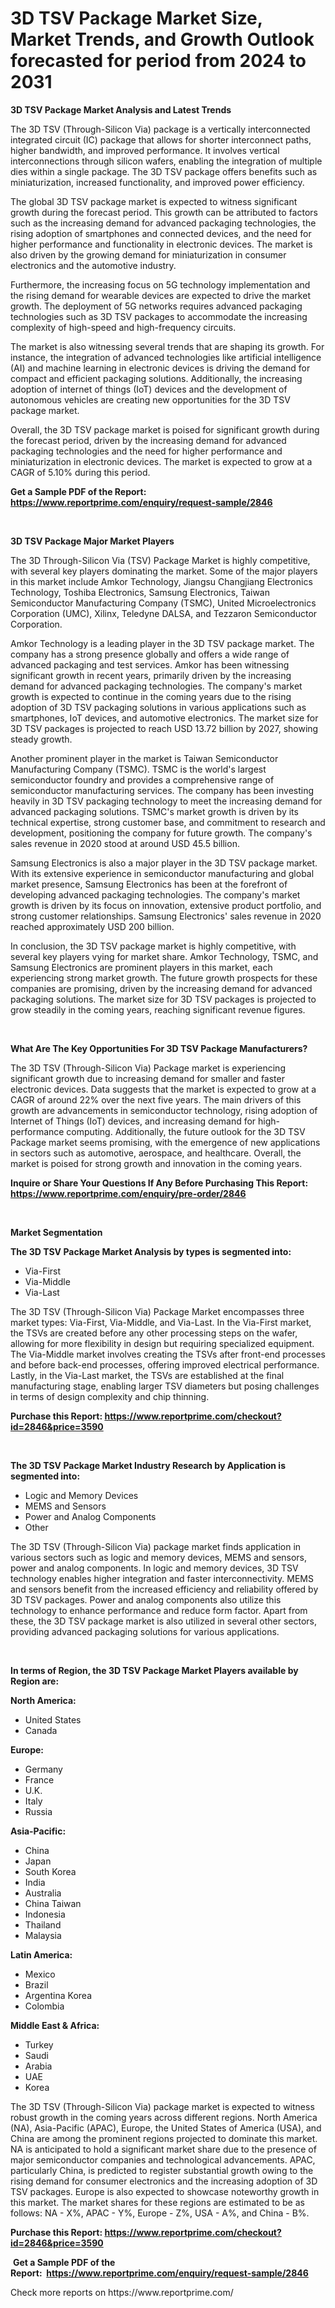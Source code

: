 <p><h1>3D TSV Package Market Size, Market Trends, and Growth Outlook forecasted for period from 2024 to 2031</h1></p><p><strong>3D TSV Package Market Analysis and Latest Trends</strong></p>
<p><p>The 3D TSV (Through-Silicon Via) package is a vertically interconnected integrated circuit (IC) package that allows for shorter interconnect paths, higher bandwidth, and improved performance. It involves vertical interconnections through silicon wafers, enabling the integration of multiple dies within a single package. The 3D TSV package offers benefits such as miniaturization, increased functionality, and improved power efficiency.</p><p>The global 3D TSV package market is expected to witness significant growth during the forecast period. This growth can be attributed to factors such as the increasing demand for advanced packaging technologies, the rising adoption of smartphones and connected devices, and the need for higher performance and functionality in electronic devices. The market is also driven by the growing demand for miniaturization in consumer electronics and the automotive industry.</p><p>Furthermore, the increasing focus on 5G technology implementation and the rising demand for wearable devices are expected to drive the market growth. The deployment of 5G networks requires advanced packaging technologies such as 3D TSV packages to accommodate the increasing complexity of high-speed and high-frequency circuits.</p><p>The market is also witnessing several trends that are shaping its growth. For instance, the integration of advanced technologies like artificial intelligence (AI) and machine learning in electronic devices is driving the demand for compact and efficient packaging solutions. Additionally, the increasing adoption of internet of things (IoT) devices and the development of autonomous vehicles are creating new opportunities for the 3D TSV package market.</p><p>Overall, the 3D TSV package market is poised for significant growth during the forecast period, driven by the increasing demand for advanced packaging technologies and the need for higher performance and miniaturization in electronic devices. The market is expected to grow at a CAGR of 5.10% during this period.</p></p>
<p><strong>Get a Sample PDF of the Report:&nbsp; <a href="https://www.reportprime.com/enquiry/request-sample/2846">https://www.reportprime.com/enquiry/request-sample/2846</a></strong></p>
<p>&nbsp;</p>
<p><strong>3D TSV Package Major Market Players</strong></p>
<p><p>The 3D Through-Silicon Via (TSV) Package Market is highly competitive, with several key players dominating the market. Some of the major players in this market include Amkor Technology, Jiangsu Changjiang Electronics Technology, Toshiba Electronics, Samsung Electronics, Taiwan Semiconductor Manufacturing Company (TSMC), United Microelectronics Corporation (UMC), Xilinx, Teledyne DALSA, and Tezzaron Semiconductor Corporation.</p><p>Amkor Technology is a leading player in the 3D TSV package market. The company has a strong presence globally and offers a wide range of advanced packaging and test services. Amkor has been witnessing significant growth in recent years, primarily driven by the increasing demand for advanced packaging technologies. The company's market growth is expected to continue in the coming years due to the rising adoption of 3D TSV packaging solutions in various applications such as smartphones, IoT devices, and automotive electronics. The market size for 3D TSV packages is projected to reach USD 13.72 billion by 2027, showing steady growth.</p><p>Another prominent player in the market is Taiwan Semiconductor Manufacturing Company (TSMC). TSMC is the world's largest semiconductor foundry and provides a comprehensive range of semiconductor manufacturing services. The company has been investing heavily in 3D TSV packaging technology to meet the increasing demand for advanced packaging solutions. TSMC's market growth is driven by its technical expertise, strong customer base, and commitment to research and development, positioning the company for future growth. The company's sales revenue in 2020 stood at around USD 45.5 billion.</p><p>Samsung Electronics is also a major player in the 3D TSV package market. With its extensive experience in semiconductor manufacturing and global market presence, Samsung Electronics has been at the forefront of developing advanced packaging technologies. The company's market growth is driven by its focus on innovation, extensive product portfolio, and strong customer relationships. Samsung Electronics' sales revenue in 2020 reached approximately USD 200 billion.</p><p>In conclusion, the 3D TSV package market is highly competitive, with several key players vying for market share. Amkor Technology, TSMC, and Samsung Electronics are prominent players in this market, each experiencing strong market growth. The future growth prospects for these companies are promising, driven by the increasing demand for advanced packaging solutions. The market size for 3D TSV packages is projected to grow steadily in the coming years, reaching significant revenue figures.</p></p>
<p>&nbsp;</p>
<p><strong>What Are The Key Opportunities For 3D TSV Package Manufacturers?</strong></p>
<p><p>The 3D TSV (Through-Silicon Via) Package market is experiencing significant growth due to increasing demand for smaller and faster electronic devices. Data suggests that the market is expected to grow at a CAGR of around 22% over the next five years. The main drivers of this growth are advancements in semiconductor technology, rising adoption of Internet of Things (IoT) devices, and increasing demand for high-performance computing. Additionally, the future outlook for the 3D TSV Package market seems promising, with the emergence of new applications in sectors such as automotive, aerospace, and healthcare. Overall, the market is poised for strong growth and innovation in the coming years.</p></p>
<p><strong>Inquire or Share Your Questions If Any Before Purchasing This Report: <a href="https://www.reportprime.com/enquiry/pre-order/2846">https://www.reportprime.com/enquiry/pre-order/2846</a></strong></p>
<p>&nbsp;</p>
<p><strong>Market Segmentation</strong></p>
<p><strong>The 3D TSV Package Market Analysis by types is segmented into:</strong></p>
<p><ul><li>Via-First</li><li>Via-Middle</li><li>Via-Last</li></ul></p>
<p><p>The 3D TSV (Through-Silicon Via) Package Market encompasses three market types: Via-First, Via-Middle, and Via-Last. In the Via-First market, the TSVs are created before any other processing steps on the wafer, allowing for more flexibility in design but requiring specialized equipment. The Via-Middle market involves creating the TSVs after front-end processes and before back-end processes, offering improved electrical performance. Lastly, in the Via-Last market, the TSVs are established at the final manufacturing stage, enabling larger TSV diameters but posing challenges in terms of design complexity and chip thinning.</p></p>
<p><strong>Purchase this Report:&nbsp;<a href="https://www.reportprime.com/checkout?id=2846&price=3590">https://www.reportprime.com/checkout?id=2846&price=3590</a></strong></p>
<p>&nbsp;</p>
<p><strong>The 3D TSV Package Market Industry Research by Application is segmented into:</strong></p>
<p><ul><li>Logic and Memory Devices</li><li>MEMS and Sensors</li><li>Power and Analog Components</li><li>Other</li></ul></p>
<p><p>The 3D TSV (Through-Silicon Via) package market finds application in various sectors such as logic and memory devices, MEMS and sensors, power and analog components. In logic and memory devices, 3D TSV technology enables higher integration and faster interconnectivity. MEMS and sensors benefit from the increased efficiency and reliability offered by 3D TSV packages. Power and analog components also utilize this technology to enhance performance and reduce form factor. Apart from these, the 3D TSV package market is also utilized in several other sectors, providing advanced packaging solutions for various applications.</p></p>
<p>&nbsp;</p>
<p><strong>In terms of Region, the 3D TSV Package Market Players available by Region are:</strong></p>
<p>
    <p> <strong> North America: </strong>
        <ul>
            <li>United States</li>
            <li>Canada</li>
        </ul>
        </p> 
    <p> <strong> Europe: </strong>
        <ul>
            <li>Germany</li>
            <li>France</li>
            <li>U.K.</li>
            <li>Italy</li>
            <li>Russia</li>
        </ul>
        </p> 
    <p> <strong> Asia-Pacific: </strong>
        <ul>
            <li>China</li>
            <li>Japan</li>
            <li>South Korea</li>
            <li>India</li>
            <li>Australia</li>
            <li>China Taiwan</li>
            <li>Indonesia</li>
            <li>Thailand</li>
            <li>Malaysia</li>
        </ul>
        </p> 
    <p> <strong> Latin America: </strong>
        <ul>
            <li>Mexico</li>
            <li>Brazil</li>
            <li>Argentina Korea</li>
            <li>Colombia</li>
        </ul>
        </p> 
    <p> <strong> Middle East & Africa: </strong>
        <ul>
            <li>Turkey</li>
            <li>Saudi</li>
            <li>Arabia</li>
            <li>UAE</li>
            <li>Korea</li>
        </ul>
    </p>
    </p>
<p><p>The 3D TSV (Through-Silicon Via) package market is expected to witness robust growth in the coming years across different regions. North America (NA), Asia-Pacific (APAC), Europe, the United States of America (USA), and China are among the prominent regions projected to dominate this market. NA is anticipated to hold a significant market share due to the presence of major semiconductor companies and technological advancements. APAC, particularly China, is predicted to register substantial growth owing to the rising demand for consumer electronics and the increasing adoption of 3D TSV packages. Europe is also expected to showcase noteworthy growth in this market. The market shares for these regions are estimated to be as follows: NA - X%, APAC - Y%, Europe - Z%, USA - A%, and China - B%.</p></p>
<p><strong>Purchase this Report: <a href="https://www.reportprime.com/checkout?id=2846&price=3590">https://www.reportprime.com/checkout?id=2846&price=3590</a></strong></p>
<p>&nbsp;<strong>Get a Sample PDF of the Report:&nbsp;&nbsp;<a href="https://www.reportprime.com/enquiry/request-sample/2846">https://www.reportprime.com/enquiry/request-sample/2846</a></strong></p>
<p><strong></strong></p>
<p>Check more reports on https://www.reportprime.com/</p>